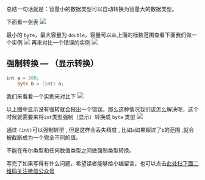 总结一句话就是：容量小的数据类型可以自动转换为容量大的数据类型。

下面看一张表
![](https://gitee.com/duchaochen/gongzhonghao/raw/master/3/9-1.jpg)

最小的 `byte`，最大容量为 `double`，容量可以从上面的标数范围查看下面我们做一个实例
![](https://gitee.com/duchaochen/gongzhonghao/raw/master/3/9-2.png)
再来对比一个错误的实例
![](https://gitee.com/duchaochen/gongzhonghao/raw/master/3/9-3.jpg)

## 强制转换 — （显示转换）
```java
int a = 200;
	byte b = (int) a;
```

我们来看看一个实例来对比下
![](https://gitee.com/duchaochen/gongzhonghao/raw/master/3/9-4.png)

以上图中显示没有强转就会报出一个错误。那么这种情况我们该怎么解决呢，这个时候就需要来将`int`类型强制（显示）转换成 `byte` 类型
![](https://gitee.com/duchaochen/gongzhonghao/raw/master/3/9-5.png)

通过 `(int)`可以强制转型 , 但是这样会丢失精度 , 比如`a`如果超过了`b`的范围 ,就会被截断成为一个完全不同的值。

不能在布尔类型和任何数值类型之间做强制类型转换。

写完了如果写得有什么问题，希望读者能够给小编留言，也可以点击[此处扫下面二维码关注微信公众号](https://www.ycbbs.vip/?p=28 "此处扫下面二维码关注微信公众号")